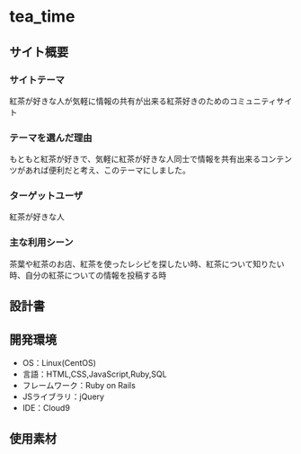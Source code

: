 # tea_time

## サイト概要
### サイトテーマ
紅茶が好きな人が気軽に情報の共有が出来る紅茶好きのためのコミュニティサイト

### テーマを選んだ理由
もともと紅茶が好きで、気軽に紅茶が好きな人同士で情報を共有出来るコンテンツがあれば便利だと考え、このテーマにしました。

### ターゲットユーザ
紅茶が好きな人

### 主な利用シーン
茶葉や紅茶のお店、紅茶を使ったレシピを探したい時、紅茶について知りたい時、自分の紅茶についての情報を投稿する時

## 設計書

## 開発環境
- OS：Linux(CentOS)
- 言語：HTML,CSS,JavaScript,Ruby,SQL
- フレームワーク：Ruby on Rails
- JSライブラリ：jQuery
- IDE：Cloud9

## 使用素材
